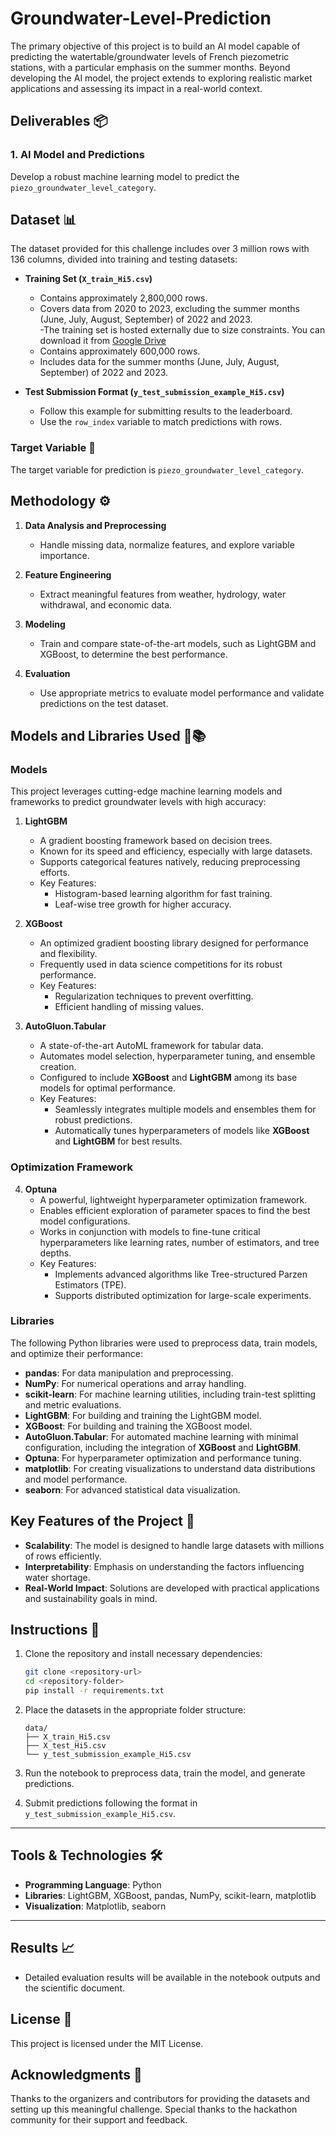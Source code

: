 # Groundwater-Level-Prediction

The primary objective of this project is to build an AI model capable of predicting the watertable/groundwater levels of French piezometric stations, with a particular emphasis on the summer months. Beyond developing the AI model, the project extends to exploring realistic market applications and assessing its impact in a real-world context.

## Deliverables 📦

### 1. **AI Model and Predictions**  
Develop a robust machine learning model to predict the `piezo_groundwater_level_category`.


## Dataset 📊

The dataset provided for this challenge includes over 3 million rows with 136 columns, divided into training and testing datasets:

- **Training Set (`X_train_Hi5.csv`)**  
  - Contains approximately 2,800,000 rows.  
  - Covers data from 2020 to 2023, excluding the summer months (June, July, August, September) of 2022 and 2023.  
  -The training set is hosted externally due to size constraints. You can download it from [Google Drive](https://drive.google.com/file/d/1j8FpE_az4RYKZi6MQ3CtTTYgHKp1CMCZ/view?usp=drive_link)
  - Contains approximately 600,000 rows.  
  - Includes data for the summer months (June, July, August, September) of 2022 and 2023.

- **Test Submission Format (`y_test_submission_example_Hi5.csv`)**  
  - Follow this example for submitting results to the leaderboard.  
  - Use the `row_index` variable to match predictions with rows.

### Target Variable 📌  
The target variable for prediction is `piezo_groundwater_level_category`.



## Methodology ⚙️

1. **Data Analysis and Preprocessing**  
   - Handle missing data, normalize features, and explore variable importance.
   
2. **Feature Engineering**  
   - Extract meaningful features from weather, hydrology, water withdrawal, and economic data.

3. **Modeling**  
   - Train and compare state-of-the-art models, such as LightGBM and XGBoost, to determine the best performance.

4. **Evaluation**  
   - Use appropriate metrics to evaluate model performance and validate predictions on the test dataset.

## Models and Libraries Used 🤖📚

### Models
This project leverages cutting-edge machine learning models and frameworks to predict groundwater levels with high accuracy:

1. **LightGBM**  
   - A gradient boosting framework based on decision trees.  
   - Known for its speed and efficiency, especially with large datasets.  
   - Supports categorical features natively, reducing preprocessing efforts.  
   - Key Features:
     - Histogram-based learning algorithm for fast training.  
     - Leaf-wise tree growth for higher accuracy.  

2. **XGBoost**  
   - An optimized gradient boosting library designed for performance and flexibility.  
   - Frequently used in data science competitions for its robust performance.  
   - Key Features:
     - Regularization techniques to prevent overfitting.  
     - Efficient handling of missing values.  

3. **AutoGluon.Tabular**  
   - A state-of-the-art AutoML framework for tabular data.  
   - Automates model selection, hyperparameter tuning, and ensemble creation.  
   - Configured to include **XGBoost** and **LightGBM** among its base models for optimal performance.  
   - Key Features:
     - Seamlessly integrates multiple models and ensembles them for robust predictions.  
     - Automatically tunes hyperparameters of models like **XGBoost** and **LightGBM** for best results.

### Optimization Framework

4. **Optuna**  
   - A powerful, lightweight hyperparameter optimization framework.  
   - Enables efficient exploration of parameter spaces to find the best model configurations.  
   - Works in conjunction with models to fine-tune critical hyperparameters like learning rates, number of estimators, and tree depths.  
   - Key Features:
     - Implements advanced algorithms like Tree-structured Parzen Estimators (TPE).  
     - Supports distributed optimization for large-scale experiments.  

### Libraries
The following Python libraries were used to preprocess data, train models, and optimize their performance:

- **pandas**: For data manipulation and preprocessing.  
- **NumPy**: For numerical operations and array handling.  
- **scikit-learn**: For machine learning utilities, including train-test splitting and metric evaluations.  
- **LightGBM**: For building and training the LightGBM model.  
- **XGBoost**: For building and training the XGBoost model.  
- **AutoGluon.Tabular**: For automated machine learning with minimal configuration, including the integration of **XGBoost** and **LightGBM**.  
- **Optuna**: For hyperparameter optimization and performance tuning.  
- **matplotlib**: For creating visualizations to understand data distributions and model performance.  
- **seaborn**: For advanced statistical data visualization.

## Key Features of the Project 🌟

- **Scalability**: The model is designed to handle large datasets with millions of rows efficiently.  
- **Interpretability**: Emphasis on understanding the factors influencing water shortage.  
- **Real-World Impact**: Solutions are developed with practical applications and sustainability goals in mind.


## Instructions 🚀

1. Clone the repository and install necessary dependencies:
   ```bash
   git clone <repository-url>
   cd <repository-folder>
   pip install -r requirements.txt
   ```

2. Place the datasets in the appropriate folder structure:
   ```
   data/
   ├── X_train_Hi5.csv
   ├── X_test_Hi5.csv
   └── y_test_submission_example_Hi5.csv
   ```

3. Run the notebook to preprocess data, train the model, and generate predictions.

4. Submit predictions following the format in `y_test_submission_example_Hi5.csv`.

---

## Tools & Technologies 🛠️

- **Programming Language**: Python  
- **Libraries**: LightGBM, XGBoost, pandas, NumPy, scikit-learn, matplotlib  
- **Visualization**: Matplotlib, seaborn  

---

## Results 📈

- Detailed evaluation results will be available in the notebook outputs and the scientific document.  


## License 📜

This project is licensed under the MIT License.


## Acknowledgments 🙏

Thanks to the organizers and contributors for providing the datasets and setting up this meaningful challenge. Special thanks to the hackathon community for their support and feedback.

